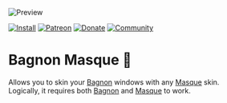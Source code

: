 ![Preview](https://jaliborc.com/media/addons/large/bagnon/masque/marble-and-diablo.webp)

[![Install](https://img.shields.io/badge/install-curseforge-f16436)](https://www.curseforge.com/wow/addons/bagnon-masque)
[![Patreon](https://img.shields.io/badge/news-patreon-ff424d)](https://www.patreon.com/jaliborc)
[![Donate](https://img.shields.io/badge/donate-paypal-0079C1)](https://www.paypal.me/jaliborc)
[![Community](https://img.shields.io/badge/community-discord-5865F2)](https://bit.ly/discord-jaliborc)

# Bagnon Masque :art:
Allows you to skin your [Bagnon](https://github.com/jaliborc/Bagnon) windows with any [Masque](https://github.com/StormFX/Masque) skin.  
Logically, it requires both [Bagnon](https://github.com/jaliborc/Bagnon) and [Masque](https://github.com/StormFX/Masque) to work.
